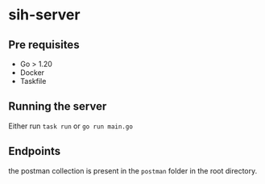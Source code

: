 # sih-server

## Pre requisites
- Go > 1.20
- Docker
- Taskfile

## Running the server
Either run `task run` or `go run main.go`

## Endpoints
the postman collection is present in the `postman` folder in the root directory.